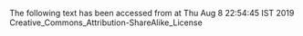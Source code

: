The following text has been accessed from at Thu Aug 8 22:54:45 IST 2019
Creative_Commons_Attribution-ShareAlike_License
